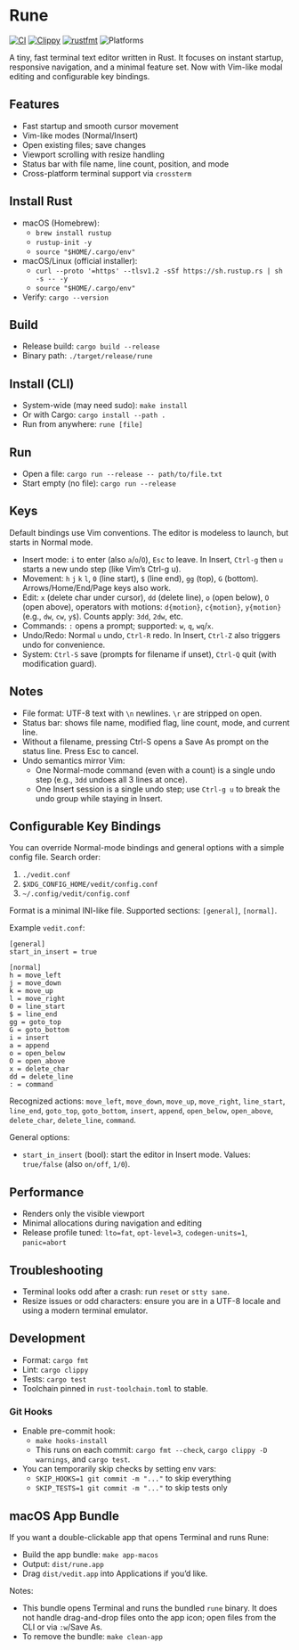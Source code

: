 # Rune

[![CI](https://github.com/pawel-dubiel/rune/actions/workflows/ci.yml/badge.svg?branch=main)](https://github.com/pawel-dubiel/rune/actions/workflows/ci.yml)
[![Clippy](https://img.shields.io/github/actions/workflow/status/pawel-dubiel/rune/ci.yml?branch=main&label=clippy)](https://github.com/pawel-dubiel/rune/actions/workflows/ci.yml)
[![rustfmt](https://img.shields.io/github/actions/workflow/status/pawel-dubiel/rune/ci.yml?branch=main&label=rustfmt)](https://github.com/pawel-dubiel/rune/actions/workflows/ci.yml)
![Platforms](https://img.shields.io/badge/platforms-macOS%20|%20Linux%20|%20Windows-4c1)

A tiny, fast terminal text editor written in Rust. It focuses on instant startup, responsive navigation, and a minimal feature set. Now with Vim-like modal editing and configurable key bindings.

## Features
- Fast startup and smooth cursor movement
- Vim-like modes (Normal/Insert)
- Open existing files; save changes
- Viewport scrolling with resize handling
- Status bar with file name, line count, position, and mode
- Cross-platform terminal support via `crossterm`

## Install Rust
- macOS (Homebrew):
  - `brew install rustup`
  - `rustup-init -y`
  - `source "$HOME/.cargo/env"`
- macOS/Linux (official installer):
  - `curl --proto '=https' --tlsv1.2 -sSf https://sh.rustup.rs | sh -s -- -y`
  - `source "$HOME/.cargo/env"`
- Verify: `cargo --version`

## Build
- Release build: `cargo build --release`
- Binary path: `./target/release/rune`

## Install (CLI)
- System-wide (may need sudo): `make install`
- Or with Cargo: `cargo install --path .`
- Run from anywhere: `rune [file]`

## Run
- Open a file: `cargo run --release -- path/to/file.txt`
- Start empty (no file): `cargo run --release`

## Keys
Default bindings use Vim conventions. The editor is modeless to launch, but starts in Normal mode.

- Insert mode: `i` to enter (also `a`/`o`/`O`), `Esc` to leave. In Insert, `Ctrl-g` then `u` starts a new undo step (like Vim’s Ctrl-g u).
- Movement: `h` `j` `k` `l`, `0` (line start), `$` (line end), `gg` (top), `G` (bottom). Arrows/Home/End/Page keys also work.
- Edit: `x` (delete char under cursor), `dd` (delete line), `o` (open below), `O` (open above), operators with motions: `d{motion}`, `c{motion}`, `y{motion}` (e.g., `dw`, `cw`, `y$`). Counts apply: `3dd`, `2dw`, etc.
- Commands: `:` opens a prompt; supported: `w`, `q`, `wq`/`x`.
- Undo/Redo: Normal `u` undo, `Ctrl-R` redo. In Insert, `Ctrl-Z` also triggers undo for convenience.
- System: `Ctrl-S` save (prompts for filename if unset), `Ctrl-Q` quit (with modification guard).

## Notes
- File format: UTF-8 text with `\n` newlines. `\r` are stripped on open.
- Status bar: shows file name, modified flag, line count, mode, and current line.
- Without a filename, pressing Ctrl-S opens a Save As prompt on the status line. Press Esc to cancel.
 - Undo semantics mirror Vim:
   - One Normal-mode command (even with a count) is a single undo step (e.g., `3dd` undoes all 3 lines at once).
   - One Insert session is a single undo step; use `Ctrl-g u` to break the undo group while staying in Insert.

## Configurable Key Bindings
You can override Normal-mode bindings and general options with a simple config file. Search order:

1. `./vedit.conf`
2. `$XDG_CONFIG_HOME/vedit/config.conf`
3. `~/.config/vedit/config.conf`

Format is a minimal INI-like file. Supported sections: `[general]`, `[normal]`.

Example `vedit.conf`:

```
[general]
start_in_insert = true

[normal]
h = move_left
j = move_down
k = move_up
l = move_right
0 = line_start
$ = line_end
gg = goto_top
G = goto_bottom
i = insert
a = append
o = open_below
O = open_above
x = delete_char
dd = delete_line
: = command
```

Recognized actions: `move_left`, `move_down`, `move_up`, `move_right`, `line_start`, `line_end`, `goto_top`, `goto_bottom`, `insert`, `append`, `open_below`, `open_above`, `delete_char`, `delete_line`, `command`.

General options:
- `start_in_insert` (bool): start the editor in Insert mode. Values: `true/false` (also `on/off`, `1/0`).

## Performance
- Renders only the visible viewport
- Minimal allocations during navigation and editing
- Release profile tuned: `lto=fat`, `opt-level=3`, `codegen-units=1`, `panic=abort`

## Troubleshooting
- Terminal looks odd after a crash: run `reset` or `stty sane`.
- Resize issues or odd characters: ensure you are in a UTF-8 locale and using a modern terminal emulator.

## Development
- Format: `cargo fmt`
- Lint: `cargo clippy`
- Tests: `cargo test`
- Toolchain pinned in `rust-toolchain.toml` to stable.

### Git Hooks
- Enable pre-commit hook:
  - `make hooks-install`
  - This runs on each commit: `cargo fmt --check`, `cargo clippy -D warnings`, and `cargo test`.
- You can temporarily skip checks by setting env vars:
  - `SKIP_HOOKS=1 git commit -m "..."` to skip everything
  - `SKIP_TESTS=1 git commit -m "..."` to skip tests only

## macOS App Bundle
If you want a double-clickable app that opens Terminal and runs Rune:

- Build the app bundle: `make app-macos`
- Output: `dist/rune.app`
- Drag `dist/vedit.app` into Applications if you’d like.

Notes:
- This bundle opens Terminal and runs the bundled `rune` binary. It does not handle drag-and-drop files onto the app icon; open files from the CLI or via `:w`/Save As.
- To remove the bundle: `make clean-app`
